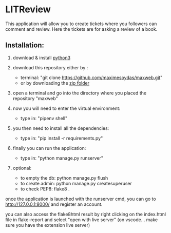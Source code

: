 # LITReview

This application will allow you to create tickets where you followers can comment and review.
Here the tickets are for asking a review of a book.

## Installation:


1. download & install [python3](https://www.python.org/downloads/)
1. download this repository either by : 
    - terminal: "git clone https://github.com/maximesoydas/maxweb.git" 
    - or by downloading the [zip folder](https://github.com/maximesoydas/maxweb/archive/refs/heads/master.zip)

1. open a terminal and go into the directory where you placed the repository "maxweb"
1. now you will need to enter the virtual environment:
    - type in: "pipenv shell"
1. you then need to install all the dependencies:
    - type in: "pip install -r requirements.py"
1. finally you can run the application:
    - type in: "python manage.py runserver"
1. optional:
    - to empty the db: python manage.py flush
    - to create admin: python manage.py createsuperuser
    - to check PEP8: flake8 .



once the application is launched with the runserver cmd,
you can go to http://127.0.0.1:8000/ and register an account.

you can also access the flake8html result by right clicking on the index.html file in flake-report and select "open with live server" (on vscode... make sure you have the extension live server) 